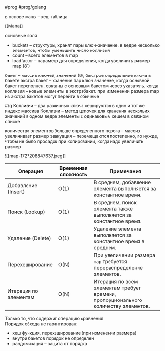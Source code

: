 #prog #prog/golang  

в основе мапы – хеш таблица

[[Мапа]]

основные поля
- buckets – структуры, хранят пары ключ-значение. в ведре несколько элементов, чтобы уменьшить число коллизий
- count – всего элементов в map
- loadfactor – параметр для определения, когда увеличить размер map (81)

бакет – массив ключей, значений (8), быстрое определение ключа в бакете
экстра бакет – хранение пар ключ значение, когда основной бакет переполнен. связаны с основным бакетом через указатель. когда коллизия – новые элементы в экстрабакет. при изменении размера map из экстра бакетов могут перейти в обычные

#/q
Коллизии – два различных ключа хешируются в один и тот же индекс массива
Коллизии – метод цепочек для хранения нескольих значений в одном ведре
элементы с одинаковым хешем в связном списке 

количество элементов больше определенного порога – массив увеличивает размер
эвакуация – перемещаются постепенно, по нужде, чтобы не было просадок при копировании, когда надо увеличить размер

![[map-1727208847637.jpeg]]

| Операция              | Временная сложность | Примечания                                                                          |
| --------------------- | ------------------- | ----------------------------------------------------------------------------------- |
| Добавление (Insert)   | O(1)                | В среднем, добавление элемента выполняется за константное время.                    |
| Поиск (Lookup)        | O(1)                | В среднем, поиск элемента также выполняется за константное время.                   |
| Удаление (Delete)     | O(1)                | Удаление элемента выполняется за константное время в среднем.                       |
| Перехеширование       | O(N)                | При увеличении размера `map` требуется перераспределение элементов.                 |
| Итерация по элементам | O(N)                | Итерация по всем элементам требует времени, пропорционального количеству элементов. |

Только то, что содержит операцию сравнения
\
Порядок обхода не гарантирован:
- хеш функция, перехеширование (при изменении размера)
- внутри бакетов порядок не определен
- рандомизация – защита от порядка